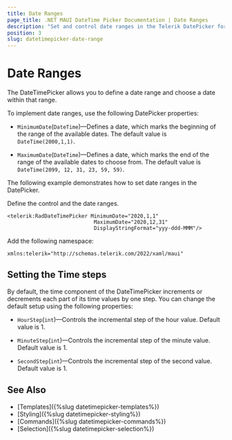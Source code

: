 ```yaml
---
title: Date Ranges
page_title: .NET MAUI DateTime Picker Documentation | Date Ranges
description: "Set and control date ranges in the Telerik DatePicker for .NET MAUI."
position: 3
slug: datetimepicker-date-range
---
```


# Date Ranges

The DateTimePicker allows you to define a date range and choose a date within that range.

To implement date ranges, use the following DatePicker properties:

* `MinimumDate`(`DateTime`)&mdash;Defines a date, which marks the beginning of the range of the available dates. The default value is `DateTime(2000,1,1)`.

* `MaximumDate`(`DateTime`)&mdash;Defines a date, which marks the end of the range of the available dates to choose from. The default value is `DateTime(2099, 12, 31, 23, 59, 59)`.

The following example demonstrates how to set date ranges in the DatePicker.

Define the control and the date ranges.


```XAML
<telerik:RadDateTimePicker MinimumDate="2020,1,1"
                            MaximumDate="2020,12,31"
                            DisplayStringFormat="yyy-ddd-MMM"/>
```

Add the following namespace:

 ```XAML
xmlns:telerik="http://schemas.telerik.com/2022/xaml/maui"
 ```

## Setting the Time steps

By default, the time component of the DateTimePicker increments or decrements each part of its time values by one step. You can change the default setup using the following properties:

* `HourStep`(`int`)&mdash;Controls the incremental step of the hour value. Default value is 1.

* `MinuteStep`(`int`)&mdash;Controls the incremental step of the minute value. Default value is 1.

* `SecondStep`(`int`)&mdash;Controls the incremental step of the second value. Default value is 1.

## See Also

- [Templates]({%slug datetimepicker-templates%})
- [Styling]({%slug datetimepicker-styling%})
- [Commands]({%slug datetimepicker-commands%})
- [Selection]({%slug datetimepicker-selection%})
